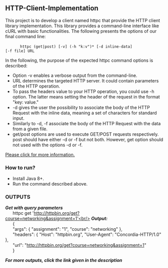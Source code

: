## HTTP-Client-Implementation
This project is to develop a client named httpc that provide the HTTP client library implementation. This library provides a command-line interface like cURL with basic functionalities.
The following presents the options of our final command line:

 &nbsp;&nbsp;&nbsp;&nbsp;&nbsp;&nbsp;&nbsp;&nbsp;&nbsp;&nbsp;&nbsp;&nbsp;<code>httpc (get|post) [-v] (-h "k:v")* [-d inline-data] [-f file] URL</code>
   
In the following, the purpose of the expected httpc command options is described:
- Option -v enables a verbose output from the command-line. 
- URL determines the targeted HTTP server. It could contain parameters of the HTTP operation.
- To pass the headers value to your HTTP operation, you could use -h option. The latter means setting the header of the request in the format "key: value."
- -d gives the user the possibility to associate the body of the HTTP Request with the inline data, meaning a set of characters for standard input.
- Similarly to -d, -f associate the body of the HTTP Request with the data from a given file.
- get/post options are used to execute GET/POST requests respectively. post should have either -d or -f but not both. However, get option should not used with the options -d or -f.

[Please click for more information.](https://github.com/DhwaniSondhi/cURL-like-Command-Line-Implementation/blob/master/Assignment%20Description.pdf)

### How to run?
- Install Java 8+.
- Run the command described above.

### OUTPUTS
***Get with query parameters***<br/>
&nbsp;&nbsp;&nbsp;&nbsp;&nbsp;&nbsp;httpc get 'http://httpbin.org/get?course=networking&assignment=1'<br/>
***Output:***<br/>
&nbsp;&nbsp;&nbsp;&nbsp;&nbsp;&nbsp;{ <br/>
  &nbsp;&nbsp;&nbsp;&nbsp;&nbsp;&nbsp;"args": { "assignment": "1", "course": "networking" },<br/>
  &nbsp;&nbsp;&nbsp;&nbsp;&nbsp;&nbsp;"headers": { "Host": "httpbin.org", "User-Agent": "Concordia-HTTP/1.0" }, <br/>
  &nbsp;&nbsp;&nbsp;&nbsp;&nbsp;&nbsp;"url": "http://httpbin.org/get?course=networking&assignment=1" <br/>
&nbsp;&nbsp;&nbsp;&nbsp;&nbsp;&nbsp;}<br/>

***For more outputs, click the link given in the description***
